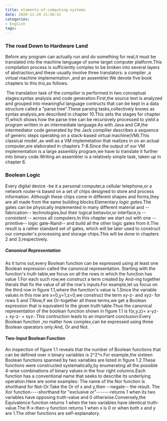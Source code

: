 ```yaml
---
title: elements-of-computing-systems
date: 2020-11-29 21:50:51
categories: 
- English
tags:
---
```


### The road Down to Hardware Land

Before any program can actually run and do something for real,it must be translated into the machine language of some target computer platform.This compilation process is sufficiently complex to be broken into several layers of abstraction,and these usually involve three translators: a compiler ,a virtual machine implementation ,and an assembler.We devote five book chapters to this trio,as follows.

​    The translation task of the *compilier* is performed in two conceptual stages:syntax analysis and code generation.First,the source text is analyzed and grouped into meaningful language contructs that can be kept in a data structure called a "parse tree".These parsing tasks,collectively knows as syntax analysis,are described in chapter 10.This sets the stages for chapter 11,which shows how the parse tree can be recursively processed to yield a program written in an intermediate language.As with Java and C#,the intermediator code generated by the Jack compilier describes a sequence of generic steps operating on a stack-based virtual machine(VM).This classical model ,as well as a VM implemetation that realizes in on an actual computer,are elaborated in chapters 7-8.Since the output of our VM implementation  is a large assembly program,we have to translate it further into binary code.Writing an assembler is a relatively simple task, taken up in chapter 6.

### Boolean Logic

Every digital device -be it a personal computer,a cellular telephone,or a network router-is based on a set of chips designed to store and process information. Although these chips come in different shapes and forms,they are all made from the same building blocks:Elementary *logic* *gates*.The gates can be physically implemented in many different material and --fabrication-- technologies,but their logical behavior,or interface,is --consistent -- across all computers.In this chapter we start out with one --primitive-- logic gate-Nand-- and build all the other logic gates from it.The result is a rather standard set of gates, which will be later used to construct our computer's processing and storage chips.This will be done in chapters 2 and 3,respectively.

##### Canonical Representation 

As it turns out,every Boolean function can be expressed using at least one Boolean expression called the canonical representation. Starting with the function's truth table,we focus on all the rows in which the function has value 1.For each such row,we construct a term created by And-ing together literals that fix the value of all the row's inputs.For example,let us focus on the third row in figure 1.1,where the function's value is 1.Since the variable values in this row are x=0,y=1,z=0,we construct the term xy-z- and xyz- for rows 5 and 7.Now,if we Or-together all these terms,we get a Boolean expression that is equivalent to the given truth table.Thus the canonical representation of the boolean function shown in figure 1.1 is f(x,y,z)= x-yz- + xy-z- + xyz-.This contruction leads to an important conclusion:Every Boolean function ,no matter how complex,can be expressed using three Boolean operators only:And, Or and Not. 



#### Two-Input Boolean Function 

An inspection of figure 1.1 reveals that the number of Boolean functions that can be defined over n binary variables is 2^2^n.For example,the sixteen Boolean functions spanned by two variables are listed in figure 1.2.These functions were constructed systematically,by enumerating all the possible 4-wise combinations of binary values in the four right columns.Each function has a conventional name that seeks to describe its underlying operation.Here are some examples: The name of the Nor function is shorthand for Not-Or:Take the Or of x and y,then --negate-- the  result. The Xor function----shorthand for "exclusive or"-------returns 1 when its two variables have opposing truth-value and 0 otherwise.Conversely,the Equivalence function returns 1 when the two variables have identical truth-value.The If-x-then-y function returns 1 when x is 0 or when both x and y are 1.The other functions are self-explanatory.
